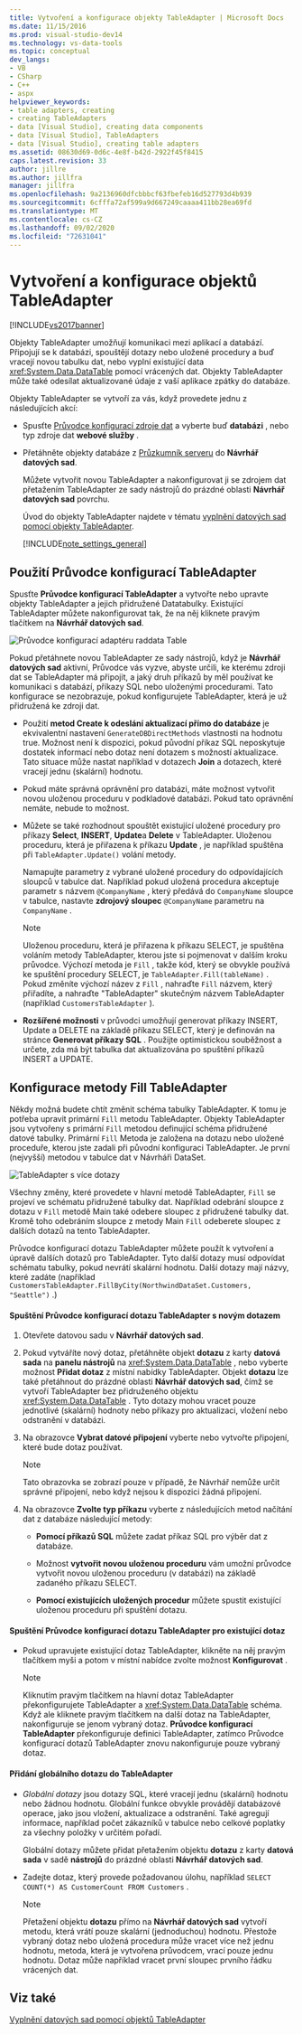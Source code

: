 ```yaml
---
title: Vytvoření a konfigurace objekty TableAdapter | Microsoft Docs
ms.date: 11/15/2016
ms.prod: visual-studio-dev14
ms.technology: vs-data-tools
ms.topic: conceptual
dev_langs:
- VB
- CSharp
- C++
- aspx
helpviewer_keywords:
- table adapters, creating
- creating TableAdapters
- data [Visual Studio], creating data components
- data [Visual Studio], TableAdapters
- data [Visual Studio], creating table adapters
ms.assetid: 08630d69-0d6c-4e8f-b42d-2922f45f8415
caps.latest.revision: 33
author: jillre
ms.author: jillfra
manager: jillfra
ms.openlocfilehash: 9a2136960dfcbbbcf63fbefeb16d527793d4b939
ms.sourcegitcommit: 6cfffa72af599a9d667249caaaa411bb28ea69fd
ms.translationtype: MT
ms.contentlocale: cs-CZ
ms.lasthandoff: 09/02/2020
ms.locfileid: "72631041"
---
```

# <a name="create-and-configure-tableadapters"></a>Vytvoření a konfigurace objektů TableAdapter
[!INCLUDE[vs2017banner](../includes/vs2017banner.md)]

Objekty TableAdapter umožňují komunikaci mezi aplikací a databází. Připojují se k databázi, spouštějí dotazy nebo uložené procedury a buď vracejí novou tabulku dat, nebo vyplní existující data <xref:System.Data.DataTable> pomocí vrácených dat. Objekty TableAdapter může také odesílat aktualizované údaje z vaší aplikace zpátky do databáze.

 Objekty TableAdapter se vytvoří za vás, když provedete jednu z následujících akcí:

- Spusťte [Průvodce konfigurací zdroje dat](https://msdn.microsoft.com/library/c4df7de5-5da0-4064-940c-761dd6d9e28f) a vyberte buď **databázi** , nebo typ zdroje dat **webové služby** .

- Přetáhněte objekty databáze z [Průzkumník serveru](https://msdn.microsoft.com/library/4ea29b3b-bbb2-45e4-9082-eaf635c41c4d) do **Návrhář datových sad**.

  Můžete vytvořit novou TableAdapter a nakonfigurovat ji se zdrojem dat přetažením TableAdapter ze sady nástrojů do prázdné oblasti **Návrhář datových sad** povrchu.

  Úvod do objekty TableAdapter najdete v tématu [vyplnění datových sad pomocí objekty TableAdapter](../data-tools/fill-datasets-by-using-tableadapters.md).

  [!INCLUDE[note_settings_general](../includes/note-settings-general-md.md)]

## <a name="use-the-tableadapter-configuration-wizard"></a>Použití Průvodce konfigurací TableAdapter
 Spusťte **Průvodce konfigurací TableAdapter** a vytvořte nebo upravte objekty TableAdapter a jejich přidružené Datatabulky. Existující TableAdapter můžete nakonfigurovat tak, že na něj kliknete pravým tlačítkem na **Návrhář datových sad**.

 ![Průvodce konfigurací adaptéru raddata Table](../data-tools/media/raddata-table-adapter-configuration-wizard.png "Průvodce konfigurací adaptéru raddata Table")

 Pokud přetáhnete novou TableAdapter ze sady nástrojů, když je **Návrhář datových sad** aktivní, Průvodce vás vyzve, abyste určili, ke kterému zdroji dat se TableAdapter má připojit, a jaký druh příkazů by měl používat ke komunikaci s databází, příkazy SQL nebo uloženými procedurami. Tato konfigurace se nezobrazuje, pokud konfigurujete TableAdapter, která je už přidružená ke zdroji dat.

- Použití **metod Create k odeslání aktualizací přímo do databáze** je ekvivalentní nastavení `GenerateDBDirectMethods` vlastnosti na hodnotu true. Možnost není k dispozici, pokud původní příkaz SQL neposkytuje dostatek informací nebo dotaz není dotazem s možností aktualizace. Tato situace může nastat například v dotazech **Join** a dotazech, které vracejí jednu (skalární) hodnotu.

- Pokud máte správná oprávnění pro databázi, máte možnost vytvořit novou uloženou proceduru v podkladové databázi. Pokud tato oprávnění nemáte, nebude to možnost.

- Můžete se také rozhodnout spouštět existující uložené procedury pro příkazy **Select**, **INSERT**, **Update**a **Delete** v TableAdapter. Uloženou proceduru, která je přiřazena k příkazu **Update** , je například spuštěna při `TableAdapter.Update()` volání metody.

     Namapujte parametry z vybrané uložené procedury do odpovídajících sloupců v tabulce dat. Například pokud uložená procedura akceptuje parametr s názvem `@CompanyName` , který předává do `CompanyName` sloupce v tabulce, nastavte **zdrojový sloupec** `@CompanyName` parametru na `CompanyName` .

    > [!NOTE]
    > Uloženou proceduru, která je přiřazena k příkazu SELECT, je spuštěna voláním metody TableAdapter, kterou jste si pojmenovat v dalším kroku průvodce. Výchozí metoda je `Fill` , takže kód, který se obvykle používá ke spuštění procedury SELECT, je `TableAdapter.Fill(tableName)` . Pokud změníte výchozí název z `Fill` , nahraďte `Fill` názvem, který přiřadíte, a nahraďte "TableAdapter" skutečným názvem TableAdapter (například `CustomersTableAdapter` ).

- **Rozšířené možnosti** v průvodci umožňují generovat příkazy INSERT, Update a DELETE na základě příkazu SELECT, který je definován na stránce **Generovat příkazy SQL** . Použijte optimistickou souběžnost a určete, zda má být tabulka dat aktualizována po spuštění příkazů INSERT a UPDATE.

## <a name="configure-a-tableadapters-fill-method"></a>Konfigurace metody Fill TableAdapter
 Někdy možná budete chtít změnit schéma tabulky TableAdapter. K tomu je potřeba upravit primární `Fill` metodu TableAdapter. Objekty TableAdapter jsou vytvořeny s primární `Fill` metodou definující schéma přidružené datové tabulky. Primární `Fill` Metoda je založena na dotazu nebo uložené proceduře, kterou jste zadali při původní konfiguraci TableAdapter. Je první (nejvyšší) metodou v tabulce dat v Návrháři DataSet.

 ![TableAdapter s více dotazy](../data-tools/media/tableadapter.gif "TableAdapter")

 Všechny změny, které provedete v hlavní metodě TableAdapter, `Fill` se projeví ve schématu přidružené tabulky dat. Například odebrání sloupce z dotazu v `Fill` metodě Main také odebere sloupec z přidružené tabulky dat. Kromě toho odebráním sloupce z metody Main `Fill` odeberete sloupec z dalších dotazů na tento TableAdapter.

 Průvodce konfigurací dotazu TableAdapter můžete použít k vytvoření a úpravě dalších dotazů pro TableAdapter. Tyto další dotazy musí odpovídat schématu tabulky, pokud nevrátí skalární hodnotu.  Další dotazy mají názvy, které zadáte (například `CustomersTableAdapter.FillByCity(NorthwindDataSet.Customers, "Seattle")` .)

#### <a name="to-start-the-tableadapter-query-configuration-wizard-with-a-new-query"></a>Spuštění Průvodce konfigurací dotazu TableAdapter s novým dotazem

1. Otevřete datovou sadu v **Návrhář datových sad**.

2. Pokud vytváříte nový dotaz, přetáhněte objekt **dotazu** z karty **datová sada** na **panelu nástrojů** na <xref:System.Data.DataTable> , nebo vyberte možnost **Přidat dotaz** z místní nabídky TableAdapter. Objekt **dotazu** lze také přetáhnout do prázdné oblasti **Návrhář datových sad**, čímž se vytvoří TableAdapter bez přidruženého objektu <xref:System.Data.DataTable> . Tyto dotazy mohou vracet pouze jednotlivé (skalární) hodnoty nebo příkazy pro aktualizaci, vložení nebo odstranění v databázi.

3. Na obrazovce **Vybrat datové připojení** vyberte nebo vytvořte připojení, které bude dotaz používat.

    > [!NOTE]
    > Tato obrazovka se zobrazí pouze v případě, že Návrhář nemůže určit správné připojení, nebo když nejsou k dispozici žádná připojení.

4. Na obrazovce **Zvolte typ příkazu** vyberte z následujících metod načítání dat z databáze následující metody:

    - **Pomocí příkazů SQL** můžete zadat příkaz SQL pro výběr dat z databáze.

    - Možnost **vytvořit novou uloženou proceduru** vám umožní průvodce vytvořit novou uloženou proceduru (v databázi) na základě zadaného příkazu SELECT.

    - **Pomocí existujících uložených procedur** můžete spustit existující uloženou proceduru při spuštění dotazu.

#### <a name="to-start-the-tableadapter-query-configuration-wizard-on-an-existing-query"></a>Spuštění Průvodce konfigurací dotazu TableAdapter pro existující dotaz

- Pokud upravujete existující dotaz TableAdapter, klikněte na něj pravým tlačítkem myši a potom v místní nabídce zvolte možnost **Konfigurovat** .

    > [!NOTE]
    > Kliknutím pravým tlačítkem na hlavní dotaz TableAdapter překonfigurujete TableAdapter a <xref:System.Data.DataTable> schéma. Když ale kliknete pravým tlačítkem na další dotaz na TableAdapter, nakonfiguruje se jenom vybraný dotaz. **Průvodce konfigurací TableAdapter** překonfiguruje definici TableAdapter, zatímco Průvodce konfigurací dotazů TableAdapter znovu nakonfiguruje pouze vybraný dotaz.

#### <a name="to-add-a-global--query-to-a-tableadapter"></a>Přidání globálního dotazu do TableAdapter

- *Globální dotazy* jsou dotazy SQL, které vracejí jednu (skalární) hodnotu nebo žádnou hodnotu. Globální funkce obvykle provádějí databázové operace, jako jsou vložení, aktualizace a odstranění. Také agregují informace, například počet zákazníků v tabulce nebo celkové poplatky za všechny položky v určitém pořadí.

     Globální dotazy můžete přidat přetažením objektu **dotazu** z karty **datová sada** v sadě **nástrojů** do prázdné oblasti **Návrhář datových sad**.

- Zadejte dotaz, který provede požadovanou úlohu, například `SELECT COUNT(*) AS CustomerCount FROM Customers` .

    > [!NOTE]
    > Přetažení objektu **dotazu** přímo na **Návrhář datových sad** vytvoří metodu, která vrátí pouze skalární (jednoduchou) hodnotu. Přestože vybraný dotaz nebo uložená procedura může vracet více než jednu hodnotu, metoda, která je vytvořena průvodcem, vrací pouze jednu hodnotu. Dotaz může například vracet první sloupec prvního řádku vrácených dat.

## <a name="see-also"></a>Viz také
 [Vyplnění datových sad pomocí objektů TableAdapter](../data-tools/fill-datasets-by-using-tableadapters.md)
